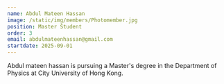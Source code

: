 ```yaml
---
name: Abdul Mateen Hassan
image: /static/img/members/Photomember.jpg
position: Master Student
order: 3
email: abdulmateenhassan@gmail.com
startdate: 2025-09-01
---
```

Abdul mateen hassan is pursuing a Master's degree in the Department of Physics at City University of Hong Kong.